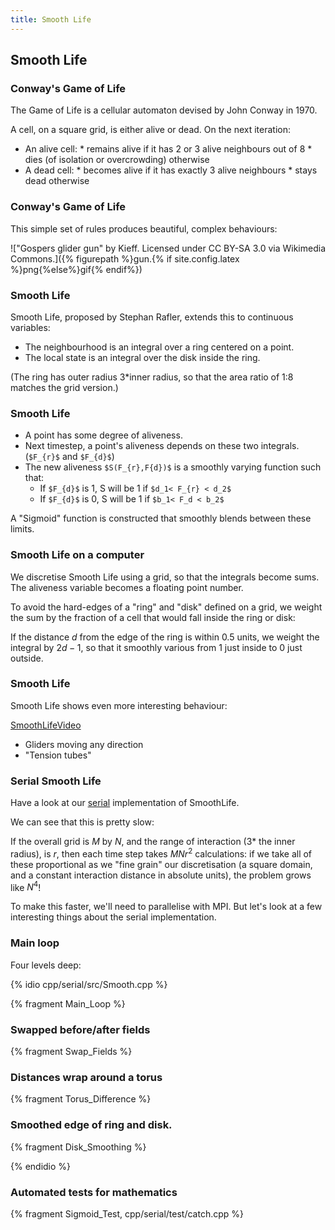 ```yaml
---
title: Smooth Life
---
```


## Smooth Life

### Conway's Game of Life

The Game of Life is a cellular automaton devised by John Conway in 1970.

A cell, on a square grid, is either alive or dead.
On the next iteration:

* An alive cell:
       * remains alive if it has 2 or 3 alive neighbours out of 8
       * dies (of isolation or overcrowding) otherwise
* A dead cell:
       * becomes alive if it has exactly 3 alive neighbours
       * stays dead otherwise

### Conway's Game of Life

This simple set of rules produces beautiful, complex behaviours:

!["Gospers glider gun" by Kieff. Licensed under CC BY-SA 3.0 via Wikimedia Commons.]({% figurepath %}gun.{% if site.config.latex %}png{%else%}gif{% endif%})

### Smooth Life

Smooth Life, proposed by Stephan Rafler, extends this to continuous variables:

* The neighbourhood is an integral over a ring centered on a point.
* The local state is an integral over the disk inside the ring.

(The ring has outer radius 3*inner radius, so that the area ratio of 1:8 matches
the grid version.)

### Smooth Life

* A point has some degree of aliveness.
* Next timestep, a point's aliveness depends on these two integrals. (`$F_{r}$` and `$F_{d}$`)
* The new aliveness `$S(F_{r},F{d})$` is a smoothly varying function such that:
    * If `$F_{d}$` is 1, S will be 1 if `$d_1< F_{r} < d_2$`
    * If `$F_{d}$` is 0, S will be 1 if `$b_1< F_d < b_2$`

A "Sigmoid" function is constructed that smoothly blends between these limits.

### Smooth Life on a computer

We discretise Smooth Life using a grid, so that the integrals become sums.
The aliveness variable becomes a floating point number.

To avoid the hard-edges of a "ring" and "disk" defined on a grid, we weight the sum
by the fraction of a cell that would fall inside the ring or disk:

If the distance $d$ from the edge of the ring is within 0.5 units,
we weight the integral by $2d-1$, so that it smoothly various from 1 just inside to 0 just outside.

### Smooth Life

Smooth Life shows even more interesting behaviour:

[SmoothLifeVideo](https://www.youtube.com/watch?v=KJe9H6qS82I)

* Gliders moving any direction
* "Tension tubes"

### Serial Smooth Life

Have a look at our [serial](https://github.com/UCL/SmoothLifeExample) implementation of SmoothLife.

We can see that this is pretty slow:

If the overall grid is $M$ by $N$, and the range of interaction (3* the inner radius), is $r$, then each time
step takes $MNr^2$ calculations: if we take all of these proportional as we "fine grain" our
discretisation (a square domain, and a constant interaction distance in absolute units), the problem grows
like $N^4$!

To make this faster, we'll need to parallelise with MPI. But let's look at a few interesting things
about the serial implementation.

### Main loop

Four levels deep:

{% idio cpp/serial/src/Smooth.cpp %}

{% fragment Main_Loop %}

### Swapped before/after fields

{% fragment Swap_Fields %}



### Distances wrap around a torus

{% fragment Torus_Difference %}

### Smoothed edge of ring and disk.

{% fragment Disk_Smoothing %}

{% endidio %}

### Automated tests for mathematics

{% fragment Sigmoid_Test, cpp/serial/test/catch.cpp %}
